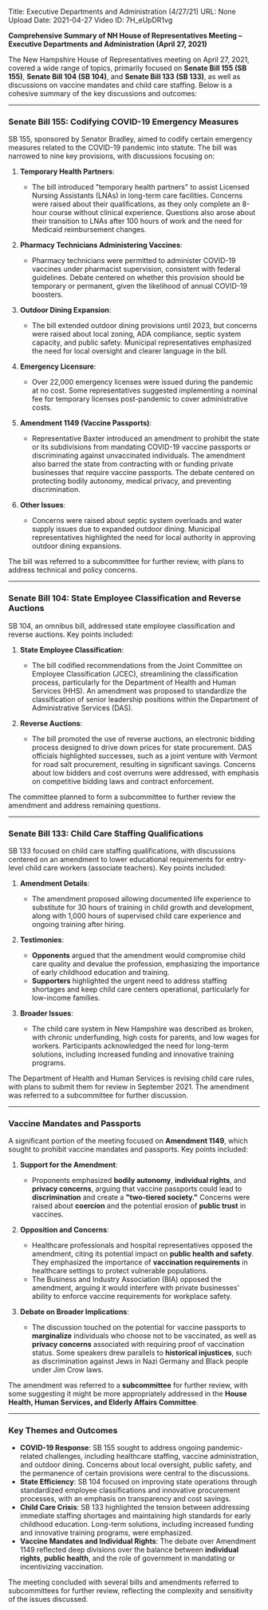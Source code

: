 Title: Executive Departments and Administration (4/27/21)
URL: None
Upload Date: 2021-04-27
Video ID: 7H_eUpDR1vg

**Comprehensive Summary of NH House of Representatives Meeting – Executive Departments and Administration (April 27, 2021)**

The New Hampshire House of Representatives meeting on April 27, 2021, covered a wide range of topics, primarily focused on **Senate Bill 155 (SB 155)**, **Senate Bill 104 (SB 104)**, and **Senate Bill 133 (SB 133)**, as well as discussions on vaccine mandates and child care staffing. Below is a cohesive summary of the key discussions and outcomes:

---

### **Senate Bill 155: Codifying COVID-19 Emergency Measures**
SB 155, sponsored by Senator Bradley, aimed to codify certain emergency measures related to the COVID-19 pandemic into statute. The bill was narrowed to nine key provisions, with discussions focusing on:

1. **Temporary Health Partners**:  
   - The bill introduced "temporary health partners" to assist Licensed Nursing Assistants (LNAs) in long-term care facilities. Concerns were raised about their qualifications, as they only complete an 8-hour course without clinical experience. Questions also arose about their transition to LNAs after 100 hours of work and the need for Medicaid reimbursement changes.

2. **Pharmacy Technicians Administering Vaccines**:  
   - Pharmacy technicians were permitted to administer COVID-19 vaccines under pharmacist supervision, consistent with federal guidelines. Debate centered on whether this provision should be temporary or permanent, given the likelihood of annual COVID-19 boosters.

3. **Outdoor Dining Expansion**:  
   - The bill extended outdoor dining provisions until 2023, but concerns were raised about local zoning, ADA compliance, septic system capacity, and public safety. Municipal representatives emphasized the need for local oversight and clearer language in the bill.

4. **Emergency Licensure**:  
   - Over 22,000 emergency licenses were issued during the pandemic at no cost. Some representatives suggested implementing a nominal fee for temporary licenses post-pandemic to cover administrative costs.

5. **Amendment 1149 (Vaccine Passports)**:  
   - Representative Baxter introduced an amendment to prohibit the state or its subdivisions from mandating COVID-19 vaccine passports or discriminating against unvaccinated individuals. The amendment also barred the state from contracting with or funding private businesses that require vaccine passports. The debate centered on protecting bodily autonomy, medical privacy, and preventing discrimination.

6. **Other Issues**:  
   - Concerns were raised about septic system overloads and water supply issues due to expanded outdoor dining. Municipal representatives highlighted the need for local authority in approving outdoor dining expansions.

The bill was referred to a subcommittee for further review, with plans to address technical and policy concerns.

---

### **Senate Bill 104: State Employee Classification and Reverse Auctions**
SB 104, an omnibus bill, addressed state employee classification and reverse auctions. Key points included:

1. **State Employee Classification**:  
   - The bill codified recommendations from the Joint Committee on Employee Classification (JCEC), streamlining the classification process, particularly for the Department of Health and Human Services (HHS). An amendment was proposed to standardize the classification of senior leadership positions within the Department of Administrative Services (DAS).

2. **Reverse Auctions**:  
   - The bill promoted the use of reverse auctions, an electronic bidding process designed to drive down prices for state procurement. DAS officials highlighted successes, such as a joint venture with Vermont for road salt procurement, resulting in significant savings. Concerns about low bidders and cost overruns were addressed, with emphasis on competitive bidding laws and contract enforcement.

The committee planned to form a subcommittee to further review the amendment and address remaining questions.

---

### **Senate Bill 133: Child Care Staffing Qualifications**
SB 133 focused on child care staffing qualifications, with discussions centered on an amendment to lower educational requirements for entry-level child care workers (associate teachers). Key points included:

1. **Amendment Details**:  
   - The amendment proposed allowing documented life experience to substitute for 30 hours of training in child growth and development, along with 1,000 hours of supervised child care experience and ongoing training after hiring.

2. **Testimonies**:  
   - **Opponents** argued that the amendment would compromise child care quality and devalue the profession, emphasizing the importance of early childhood education and training.  
   - **Supporters** highlighted the urgent need to address staffing shortages and keep child care centers operational, particularly for low-income families.

3. **Broader Issues**:  
   - The child care system in New Hampshire was described as broken, with chronic underfunding, high costs for parents, and low wages for workers. Participants acknowledged the need for long-term solutions, including increased funding and innovative training programs.

The Department of Health and Human Services is revising child care rules, with plans to submit them for review in September 2021. The amendment was referred to a subcommittee for further discussion.

---

### **Vaccine Mandates and Passports**
A significant portion of the meeting focused on **Amendment 1149**, which sought to prohibit vaccine mandates and passports. Key points included:

1. **Support for the Amendment**:  
   - Proponents emphasized **bodily autonomy**, **individual rights**, and **privacy concerns**, arguing that vaccine passports could lead to **discrimination** and create a **"two-tiered society."** Concerns were raised about **coercion** and the potential erosion of **public trust** in vaccines.

2. **Opposition and Concerns**:  
   - Healthcare professionals and hospital representatives opposed the amendment, citing its potential impact on **public health and safety**. They emphasized the importance of **vaccination requirements** in healthcare settings to protect vulnerable populations.  
   - The Business and Industry Association (BIA) opposed the amendment, arguing it would interfere with private businesses' ability to enforce vaccine requirements for workplace safety.

3. **Debate on Broader Implications**:  
   - The discussion touched on the potential for vaccine passports to **marginalize** individuals who choose not to be vaccinated, as well as **privacy concerns** associated with requiring proof of vaccination status. Some speakers drew parallels to **historical injustices**, such as discrimination against Jews in Nazi Germany and Black people under Jim Crow laws.

The amendment was referred to a **subcommittee** for further review, with some suggesting it might be more appropriately addressed in the **House Health, Human Services, and Elderly Affairs Committee**.

---

### **Key Themes and Outcomes**
- **COVID-19 Response**: SB 155 sought to address ongoing pandemic-related challenges, including healthcare staffing, vaccine administration, and outdoor dining. Concerns about local oversight, public safety, and the permanence of certain provisions were central to the discussions.
- **State Efficiency**: SB 104 focused on improving state operations through standardized employee classifications and innovative procurement processes, with an emphasis on transparency and cost savings.
- **Child Care Crisis**: SB 133 highlighted the tension between addressing immediate staffing shortages and maintaining high standards for early childhood education. Long-term solutions, including increased funding and innovative training programs, were emphasized.
- **Vaccine Mandates and Individual Rights**: The debate over Amendment 1149 reflected deep divisions over the balance between **individual rights**, **public health**, and the role of government in mandating or incentivizing vaccination.

The meeting concluded with several bills and amendments referred to subcommittees for further review, reflecting the complexity and sensitivity of the issues discussed.